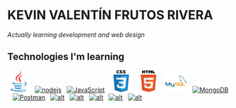 # KEVIN VALENTÍN FRUTOS RIVERA

_Actually learning development and web design_

## Technologies I'm learning

[<img src="https://raw.githubusercontent.com/devicons/devicon/master/icons/java/java-original.svg" alt="Java" title="Java" width="10%"/>](https://www.java.com/es/)&nbsp;&nbsp;
[<img src="https://nodejs.org/static/images/logo.svg" alt="nodejs" title="nodejs" width="10%"/>](https://nodejs.org/es/)&nbsp;&nbsp;
[<img src="https://upload.wikimedia.org/wikipedia/commons/9/99/Unofficial_JavaScript_logo_2.svg" alt="JavaScript" title="JavaScript" width="10%"/>](https://developer.mozilla.org/es/docs/Web/JavaScript)&nbsp;&nbsp;
[<img src="https://raw.githubusercontent.com/devicons/devicon/master/icons/css3/css3-original-wordmark.svg" alt="CSS3" title="CSS3" width="10%"/>](https://www.w3schools.com/css/)&nbsp;&nbsp;
[<img src="https://raw.githubusercontent.com/devicons/devicon/master/icons/html5/html5-original-wordmark.svg" alt="HTML5" title="HTML5" width="10%"/>](https://developer.mozilla.org/es/docs/Web/HTML)&nbsp;&nbsp;
[<img src="https://raw.githubusercontent.com/devicons/devicon/master/icons/mysql/mysql-original-wordmark.svg" alt="MySQL" title="MySQL" width="10%"/>](https://www.mysql.com/)&nbsp;&nbsp;
[<img src="https://www.vectorlogo.zone/logos/mongodb/mongodb-icon.svg" alt="MongoDB" title="MongoDB" width="10%"/>](https://www.mongodb.com/es)&nbsp;&nbsp;
[<img src="https://www.vectorlogo.zone/logos/getpostman/getpostman-icon.svg" alt="Postman" title="Postman" width="10%"/>](https://www.postman.com/)&nbsp;&nbsp;
[<img src="img" alt="alt" title="title" width="10%"/>](link)&nbsp;&nbsp;
[<img src="img" alt="alt" title="title" width="10%"/>](link)&nbsp;&nbsp;
[<img src="img" alt="alt" title="title" width="10%"/>](link)&nbsp;&nbsp;
[<img src="img" alt="alt" title="title" width="10%"/>](link)&nbsp;&nbsp;
[<img src="img" alt="alt" title="title" width="10%"/>](link)&nbsp;&nbsp;

